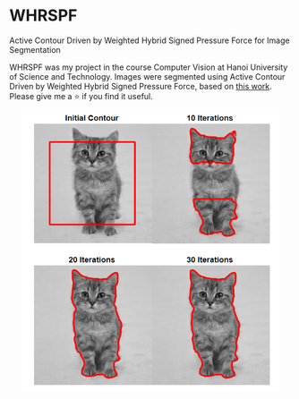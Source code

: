 # WHRSPF
Active Contour Driven by Weighted Hybrid Signed Pressure Force for Image Segmentation

WHRSPF was my project in the course Computer Vision at Hanoi University of Science and Technology. Images were segmented using Active Contour Driven by Weighted Hybrid Signed Pressure Force, based on [this work](https://github.com/fangchj2002/WHRSPF). Please give me a ⭐ if you find it useful.


<p align="center">
  <img width="460" height="500" src="./cvision.png">
</p>
